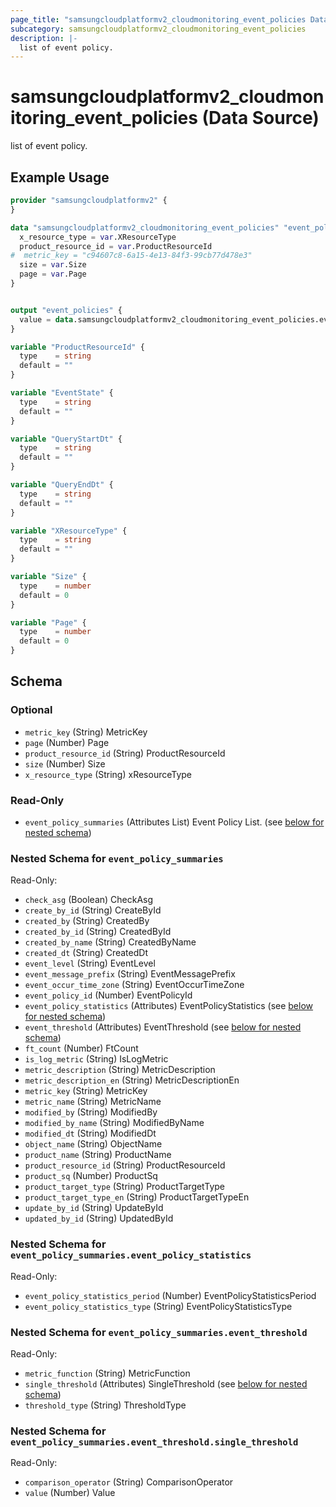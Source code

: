 ```yaml
---
page_title: "samsungcloudplatformv2_cloudmonitoring_event_policies Data Source - samsungcloudplatformv2"
subcategory: samsungcloudplatformv2_cloudmonitoring_event_policies
description: |-
  list of event policy.
---
```


# samsungcloudplatformv2_cloudmonitoring_event_policies (Data Source)

list of event policy.

## Example Usage

```terraform
provider "samsungcloudplatformv2" {
}

data "samsungcloudplatformv2_cloudmonitoring_event_policies" "event_policies" {
  x_resource_type = var.XResourceType
  product_resource_id = var.ProductResourceId
#  metric_key = "c94607c8-6a15-4e13-84f3-99cb77d478e3"
  size = var.Size
  page = var.Page
}


output "event_policies" {
  value = data.samsungcloudplatformv2_cloudmonitoring_event_policies.event_policies
}

variable "ProductResourceId" {
  type    = string
  default = ""
}

variable "EventState" {
  type    = string
  default = ""
}

variable "QueryStartDt" {
  type    = string
  default = ""
}

variable "QueryEndDt" {
  type    = string
  default = ""
}

variable "XResourceType" {
  type    = string
  default = ""
}

variable "Size" {
  type    = number
  default = 0
}

variable "Page" {
  type    = number
  default = 0
}
```

<!-- schema generated by tfplugindocs -->
## Schema

### Optional

- `metric_key` (String) MetricKey
- `page` (Number) Page
- `product_resource_id` (String) ProductResourceId
- `size` (Number) Size
- `x_resource_type` (String) xResourceType

### Read-Only

- `event_policy_summaries` (Attributes List) Event Policy List. (see [below for nested schema](#nestedatt--event_policy_summaries))

<a id="nestedatt--event_policy_summaries"></a>
### Nested Schema for `event_policy_summaries`

Read-Only:

- `check_asg` (Boolean) CheckAsg
- `create_by_id` (String) CreateById
- `created_by` (String) CreatedBy
- `created_by_id` (String) CreatedById
- `created_by_name` (String) CreatedByName
- `created_dt` (String) CreatedDt
- `event_level` (String) EventLevel
- `event_message_prefix` (String) EventMessagePrefix
- `event_occur_time_zone` (String) EventOccurTimeZone
- `event_policy_id` (Number) EventPolicyId
- `event_policy_statistics` (Attributes) EventPolicyStatistics (see [below for nested schema](#nestedatt--event_policy_summaries--event_policy_statistics))
- `event_threshold` (Attributes) EventThreshold (see [below for nested schema](#nestedatt--event_policy_summaries--event_threshold))
- `ft_count` (Number) FtCount
- `is_log_metric` (String) IsLogMetric
- `metric_description` (String) MetricDescription
- `metric_description_en` (String) MetricDescriptionEn
- `metric_key` (String) MetricKey
- `metric_name` (String) MetricName
- `modified_by` (String) ModifiedBy
- `modified_by_name` (String) ModifiedByName
- `modified_dt` (String) ModifiedDt
- `object_name` (String) ObjectName
- `product_name` (String) ProductName
- `product_resource_id` (String) ProductResourceId
- `product_sq` (Number) ProductSq
- `product_target_type` (String) ProductTargetType
- `product_target_type_en` (String) ProductTargetTypeEn
- `update_by_id` (String) UpdateById
- `updated_by_id` (String) UpdatedById

<a id="nestedatt--event_policy_summaries--event_policy_statistics"></a>
### Nested Schema for `event_policy_summaries.event_policy_statistics`

Read-Only:

- `event_policy_statistics_period` (Number) EventPolicyStatisticsPeriod
- `event_policy_statistics_type` (String) EventPolicyStatisticsType


<a id="nestedatt--event_policy_summaries--event_threshold"></a>
### Nested Schema for `event_policy_summaries.event_threshold`

Read-Only:

- `metric_function` (String) MetricFunction
- `single_threshold` (Attributes) SingleThreshold (see [below for nested schema](#nestedatt--event_policy_summaries--event_threshold--single_threshold))
- `threshold_type` (String) ThresholdType

<a id="nestedatt--event_policy_summaries--event_threshold--single_threshold"></a>
### Nested Schema for `event_policy_summaries.event_threshold.single_threshold`

Read-Only:

- `comparison_operator` (String) ComparisonOperator
- `value` (Number) Value
